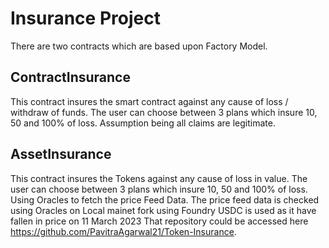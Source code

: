 # Insurance Project

There are two contracts which are based upon Factory Model.

## ContractInsurance

This contract insures the smart contract against any cause of loss / withdraw of funds.
The user can choose between 3 plans which insure 10, 50 and 100% of loss.
Assumption being all claims are legitimate.

## AssetInsurance

This contract insures the Tokens against any cause of loss in value.
The user can choose between 3 plans which insure 10, 50 and 100% of loss.
Using Oracles to fetch the price Feed Data.
The price feed data is checked using Oracles on Local mainet fork using Foundry
USDC is used as it have fallen in price on 11 March 2023
That repository could be accessed here https://github.com/PavitraAgarwal21/Token-Insurance.
